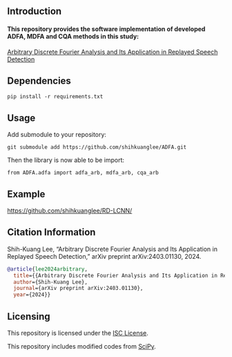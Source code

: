 ## Introduction

#### This repository provides the software implementation of developed ADFA, MDFA and CQA methods in this study:

[Arbitrary Discrete Fourier Analysis and Its Application in Replayed Speech Detection](https://arxiv.org/abs/2403.01130)

## Dependencies
```
pip install -r requirements.txt
```

## Usage

Add submodule to your repository:
```
git submodule add https://github.com/shihkuanglee/ADFA.git
```

Then the library is now able to be import:
```
from ADFA.adfa import adfa_arb, mdfa_arb, cqa_arb
```

## Example

https://github.com/shihkuanglee/RD-LCNN/

## Citation Information

Shih-Kuang Lee, “Arbitrary Discrete Fourier Analysis and Its Application in Replayed Speech Detection,” arXiv preprint arXiv:2403.01130, 2024.
```bibtex
@article{lee2024arbitrary,
  title={{Arbitrary Discrete Fourier Analysis and Its Application in Replayed Speech Detection}},
  author={Shih-Kuang Lee},
  journal={arXiv preprint arXiv:2403.01130},
  year={2024}}
```

## Licensing

This repository is licensed under the [ISC License](https://github.com/shihkuanglee/ADFA/blob/main/LICENSE.md).

This repository includes modified codes from [SciPy](https://github.com/scipy/scipy).
